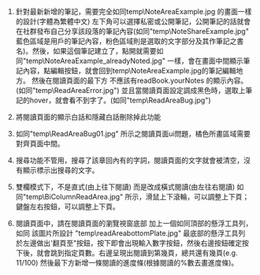 1. 針對最新新增的筆記，需要完全如同temp\NoteAreaExample.jpg 的畫面一樣的設計(字體為繁體中文) 左下角可以選擇私密或公開筆記，公開筆記的話就會在社群發布自己分享該段落的筆記內容(如同"temp\NoteShareExample.jpg" 藍色區域是用戶的筆記內容，粉色區域則是選取的文字部分及其作筆記之書名)。然後，如果這個筆記建立了，點開就需要如同"temp\NoteAreaExample_alreadyNoted.jpg" 一樣，會在畫面中間顯示筆記內容，點編輯按鈕，就會回到temp\NoteAreaExample.jpg的筆記編輯地方。
然後在閱讀頁面的最下方 不應該有readBook.yourNotes 的顯示內容。(如同"temp\ReadAreaError.jpg")
並且當閱讀頁面設定調成黑色時，選取上筆記的hover，就會看不到字了。(如同"temp\ReadAreaBug.jpg")

2. 將閱讀頁面的顯示白話和隱藏白話刪除掉此功能

3. 如同"temp\ReadAreaBug01.jpg" 所示之閱讀頁面ui問題，橘色所畫區域需要對齊頁面中間。

4. 搜尋功能不管用，搜尋了該章回內有的字詞，閱讀頁面的文字就會被清空，沒有顯示標示出搜尋的文字。

5. 雙欄模式下，不是直式(由上往下閱讀) 而是改成橫式閱讀(由左往右閱讀) 如同"temp\BiColumnReadArea.jpg" 所示，滑鼠上下滾輪，可以調整上下頁；鍵盤左右按鈕，可以調整上下頁。

6. 閱讀頁面中，請在閱讀頁面的瀏覽視窗底部 加上一個如同頂部的懸浮工具列，如同 該圖片所設計 "temp\readAreabottomPlate.jpg" 最底部的懸浮工具列 於左邊做出'翻頁至"按鈕，按下即會出現輸入數字按鈕，然後右邊按鈕確定按下後，就會跳到指定頁數。右邊呈現出閱讀到第幾頁，總共還有幾頁(e.g. 11/100) 然後最下方新增一條閱讀的進度條(根據閱讀的%數去畫進度條)。